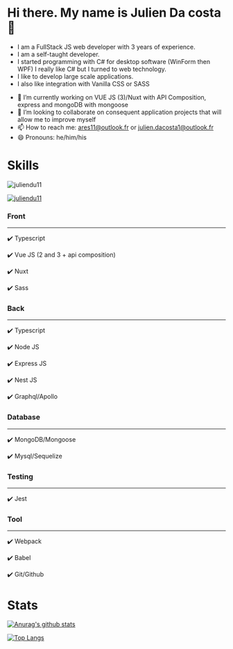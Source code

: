 # Hi there. My name is Julien Da costa 👋

* I am a FullStack JS web developer with 3 years of experience.
* I am a self-taught developer.
* I started programming with C# for desktop software (WinForm then WPF) I really like C# but I turned to web technology.
* I like to develop large scale applications.
* I also like integration with Vanilla CSS or SASS

- 🔭 I’m currently working on VUE JS (3)/Nuxt with API Composition, express and mongoDB with mongoose
- 👯 I’m looking to collaborate on consequent application projects that will allow me to improve myself
- 📫 How to reach me: ares11@outlook.fr or julien.dacosta1@outlook.fr
- 😄 Pronouns: he/him/his

# Skills

<p align="left"> <img src="https://komarev.com/ghpvc/?username=juliendu11&label=Profile%20views&color=0e75b6&style=flat" alt="juliendu11" /> </p>

<p align="left"> <a href="https://github.com/ryo-ma/github-profile-trophy"><img src="https://github-profile-trophy.vercel.app/?username=juliendu11" alt="juliendu11" /></a> </p>


### Front
-------
:heavy_check_mark: Typescript

:heavy_check_mark: Vue JS (2 and 3 + api composition)

:heavy_check_mark: Nuxt

:heavy_check_mark: Sass

### Back
-------
:heavy_check_mark: Typescript

:heavy_check_mark: Node JS

:heavy_check_mark: Express JS

:heavy_check_mark: Nest JS

:heavy_check_mark: Graphql/Apollo

### Database
-------

:heavy_check_mark: MongoDB/Mongoose

:heavy_check_mark: Mysql/Sequelize

### Testing
-------

:heavy_check_mark: Jest

### Tool
-------

:heavy_check_mark: Webpack

:heavy_check_mark: Babel

:heavy_check_mark: Git/Github

# Stats

[![Anurag's github stats](https://github-readme-stats.vercel.app/api?username=juliendu11&count_private=true&show_icons=true&theme=radical)](https://github.com/anuraghazra/github-readme-stats)

[![Top Langs](https://github-readme-stats.vercel.app/api/top-langs/?username=juliendu11)](https://github.com/anuraghazra/github-readme-stats)
